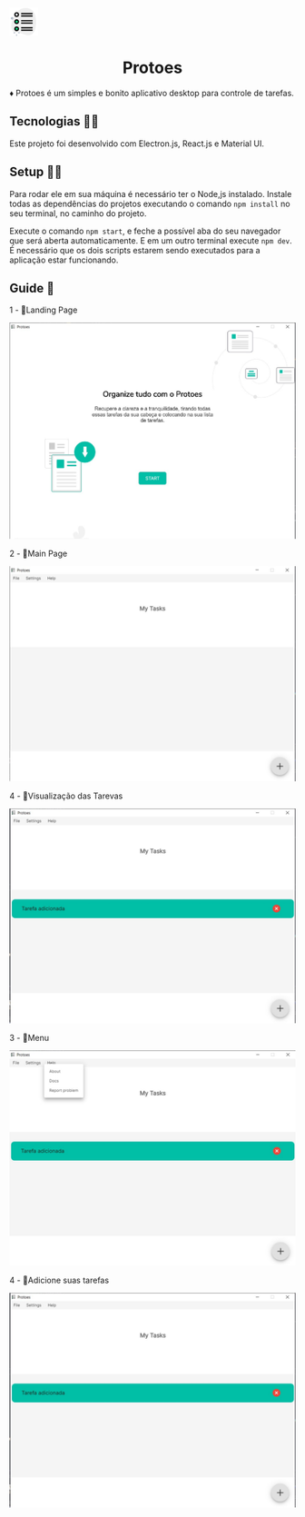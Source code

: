 <img src='./utils/overlay.png' width='50px' align='center'>
<h1 align="center">Protoes</h1> 

♦ Protoes é um simples e bonito aplicativo desktop para controle de tarefas.

## Tecnologias 👨‍💻
Este projeto foi desenvolvido com Electron.js, React.js e Material UI.
## Setup 🐱‍🏍

Para rodar ele em sua máquina é necessário ter o Node,js instalado.
Instale todas as dependências do projetos executando o comando `npm install` no seu terminal, no caminho do projeto.

Execute o comando `npm start`, e feche a possível aba do seu navegador que será aberta automaticamente. E em um outro terminal execute `npm dev`.
É necessário que os dois scripts estarem sendo executados para a aplicação estar funcionando.

## Guide 🎈

1 - 🎇Landing Page 

<img src='./utils/landing.jpg' width='600px'/>

2 - 🎇Main Page

<img src="./utils/overview.jpg" width="600px"/>

4 - 🎇Visualização das Tarevas

<img src="./utils/tasks.jpg" width="600px"/>


3 - 🎇Menu

<img src="./utils/menu.jpg" width="600px"/>

4 - 🎇Adicione suas tarefas

<img src="./utils/tasks.jpg" width="600px"/>
